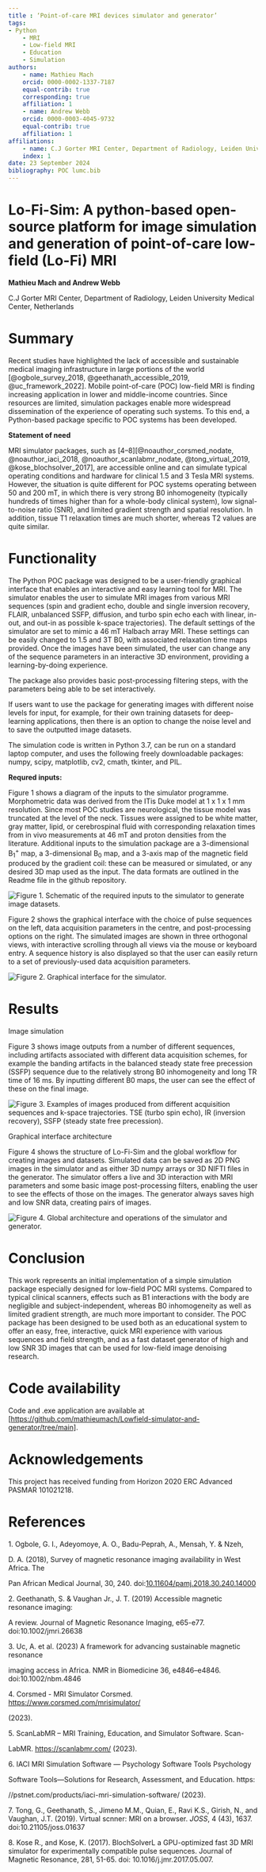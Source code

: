 ```yaml
--- 
title : ‘Point-of-care MRI devices simulator and generator’
tags:
- Python
	- MRI
	- Low-field MRI
	- Education
	- Simulation
authors:
	- name: Mathieu Mach
	orcid: 0000-0002-1337-7187
	equal-contrib: true
	corresponding: true
	affiliation: 1
	- name: Andrew Webb
	orcid: 0000-0003-4045-9732
	equal-contrib: true
	affiliation: 1
affiliations:
	- name: C.J Gorter MRI Center, Department of Radiology, Leiden University Medical Center, Netherlands
	index: 1
date: 23 September 2024
bibliography: POC lumc.bib
---
```


# Lo-Fi-Sim: A python-based open-source platform for image simulation and generation of point-of-care low-field (Lo-Fi) MRI

**Mathieu Mach and Andrew Webb**

C.J Gorter MRI Center, Department of Radiology, Leiden University Medical Center, Netherlands

# Summary

Recent studies have highlighted the lack of accessible and sustainable medical imaging infrastructure in large portions of the world [@ogbole_survey_2018, @geethanath_accessible_2019, @uc_framework_2022]. Mobile point-of-care (POC) low-field MRI is finding increasing application in lower and middle-income countries. Since resources are limited, simulation packages enable more widespread dissemination of the experience of operating such systems. To this end, a Python-based package specific to POC systems has been developed.

**Statement of need**

MRI simulator packages, such as [4–8][@noauthor_corsmed_nodate, @noauthor_iaci_2018, @noauthor_scanlabmr_nodate, @tong_virtual_2019, @kose_blochsolver_2017], are accessible online and can simulate typical operating conditions and hardware for clinical 1.5 and 3 Tesla MRI systems. However, the situation is quite different for POC systems operating between 50 and 200 mT, in which there is very strong B0 inhomogeneity (typically hundreds of times higher than for a whole-body clinical system), low signal-to-noise ratio (SNR), and limited gradient strength and spatial resolution. In addition, tissue T1 relaxation times are much shorter, whereas T2 values are quite similar.

# Functionality

The Python POC package was designed to be a user-friendly graphical interface that enables an interactive and easy learning tool for MRI. The simulator enables the user to simulate MRI images from various MRI sequences (spin and gradient echo, double and single inversion recovery, FLAIR, unbalanced SSFP, diffusion, and turbo spin echo each with linear, in-out, and out-in as possible k-space trajectories). The default settings of the simulator are set to mimic a 46 mT Halbach array MRI. These settings can be easily changed to 1.5 and 3T B0, with associated relaxation time maps provided. Once the images have been simulated, the user can change any of the sequence parameters in an interactive 3D environment, providing a learning-by-doing experience.

The package also provides basic post-processing filtering steps, with the parameters being able to be set interactively.

If users want to use the package for generating images with different noise levels for input, for example, for their own training datasets for deep-learning applications, then there is an option to change the noise level and to save the outputted image datasets.

The simulation code is written in Python 3.7, can be run on a standard laptop computer, and uses the following freely downloadable packages: numpy, scipy, matplotlib, cv2, cmath, tkinter, and PIL.

**Requred inputs:**

Figure 1 shows a diagram of the inputs to the simulator programme. Morphometric data was derived from the ITis Duke model at 1 x 1 x 1 mm resolution. Since most POC studies are neurological, the tissue model was truncated at the level of the neck. Tissues were assigned to be white matter, gray matter, lipid, or cerebrospinal fluid with corresponding relaxation times from in vivo measurements at 46 mT and proton densities from the literature. Additional inputs to the simulation package are a 3-dimensional B<sub>1</sub><sup>+</sup> map, a 3-dimensional B<sub>0</sub> map, and a 3-axis map of the magnetic field produced by the gradient coil: these can be measured or simulated, or any desired 3D map used as the input. The data formats are outlined in the Readme file in the github repository.


![Figure 1. Schematic of the required inputs to the simulator to generate image datasets.](Fig1.JPG)

Figure 2 shows the graphical interface with the choice of pulse sequences on the left, data acquisition parameters in the centre, and post-processing options on the right. The simulated images are shown in three orthogonal views, with interactive scrolling through all views via the mouse or keyboard entry. A sequence history is also displayed so that the user can easily return to a set of previously-used data acquisition parameters.

![Figure 2. Graphical interface for the simulator.](Fig2.jpg)

# Results

Image simulation

Figure 3 shows image outputs from a number of different sequences, including artifacts associated with different data acquisition schemes, for example the banding artifacts in the balanced steady state free precession (SSFP) sequence due to the relatively strong B0 inhomogeneity and long TR time of 16 ms. By inputting different B0 maps, the user can see the effect of these on the final image.

![Figure 3. Examples of images produced from different acquisition sequences and k-space trajectories. TSE (turbo spin echo), IR (inversion recovery), SSFP (steady state free precession).](Fig3.JPG)

Graphical interface architecture

Figure 4 shows the structure of Lo-Fi-Sim and the global workflow for creating images and datasets. Simulated data can be saved as 2D PNG images in the simulator and as either 3D numpy arrays or 3D NIFTI files in the generator. The simulator offers a live and 3D interaction with MRI parameters and some basic image post-processing filters, enabling the user to see the effects of those on the images. The generator always saves high and low SNR data, creating pairs of images.

![Figure 4. Global architecture and operations of the simulator and generator.](Fig4.JPG)

# Conclusion

This work represents an initial implementation of a simple simulation package especially designed for low-field POC MRI systems. Compared to typical clinical scanners, effects such as B1 interactions with the body are negligible and subject-independent, whereas B0 inhomogeneity as well as limited gradient strength, are much more important to consider. The POC package has been designed to be used both as an educational system to offer an easy, free, interactive, quick MRI experience with various sequences and field strength, and as a fast dataset generator of high and low SNR 3D images that can be used for low-field image denoising research.

# Code availability

Code and .exe application are available at [https://github.com/mathieumach/Lowfield-simulator-and-generator/tree/main].

# Acknowledgements

This project has received funding from Horizon 2020 ERC Advanced PASMAR 101021218.

# References

1\. Ogbole, G. I., Adeyomoye, A. O., Badu-Peprah, A., Mensah, Y. & Nzeh,

D. A. (2018), Survey of magnetic resonance imaging availability in West Africa. The

Pan African Medical Journal, 30, 240. doi:[10.11604/pamj.2018.30.240.14000](https://doi.org/10.11604%2Fpamj.2018.30.240.14000)

2\. Geethanath, S. & Vaughan Jr., J. T. (2019) Accessible magnetic resonance imaging:

A review. Journal of Magnetic Resonance Imaging, e65-e77. doi:10.1002/jmri.26638

3\. Uc, A. et al. (2023) A framework for advancing sustainable magnetic resonance

imaging access in Africa. NMR in Biomedicine 36, e4846–e4846. doi:10.1002/nbm.4846

4\. Corsmed - MRI Simulator Corsmed. <https://www.corsmed.com/mrisimulator/>

(2023).

5\. ScanLabMR – MRI Training, Education, and Simulator Software. Scan-

LabMR. <https://scanlabmr.com/> (2023).

6\. IACI MRI Simulation Software — Psychology Software Tools Psychology

Software Tools—Solutions for Research, Assessment, and Education. https:

//pstnet.com/products/iaci-mri-simulation-software/ (2023).

7\. Tong, G., Geethanath, S., Jimeno M.M., Quian, E., Ravi K.S., Girish, N., and Vaughan, J.T. (2019). Virtual scnner: MRI on a browser. _JOSS_, 4 (43), 1637. doi:10.21105/joss.01637

8\. Kose R., and Kose, K. (2017). BlochSolverL a GPU-optimized fast 3D MRI simulator for experimentally compatible pulse sequences. Journal of Magnetic Resonance, 281, 51-65. doi: 10.1016/j.jmr.2017.05.007.

